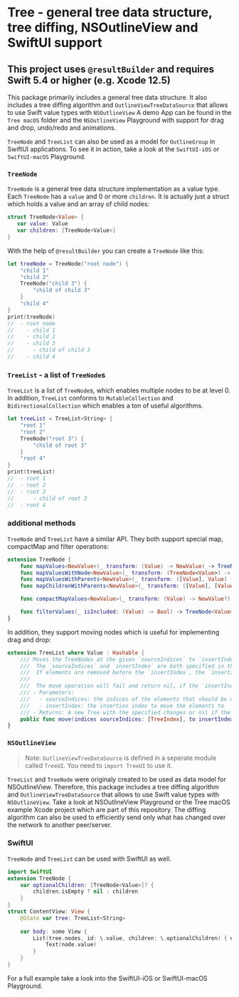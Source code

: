 # Tree - general tree data structure, tree diffing, NSOutlineView and SwiftUI support
## This project uses `@resultBuilder` and requires Swift 5.4 or higher (e.g. Xcode 12.5)
This package primarily includes a general tree data structure. 
It also includes a tree diffing algorithm and `OutlineViewTreeDataSource` that allows to use Swift value types with `NSOutlineView` 
A demo App can be found in the `Tree macOS` folder and the `NSOutlineView` Playground with support for drag and drop, undo/redo and animations.

`TreeNode` and `TreeList` can also be used as a model for `OutlineGroup` in SwiftUI applications. To see it in action, take a look at the `SwiftUI-iOS` or `SwiftUI-macOS` Playground. 

### `TreeNode`
 `TreeNode` is a general tree data structure implementation as a value type.
 Each `TreeNode` has a `value` and 0 or more `children`. It is actually just a struct which holds a value and an array of child nodes:
 
 ```swift
 struct TreeNode<Value> {
 	var value: Value
 	var children: [TreeNode<Value>]
 }
 ```
 With the help of `@resultBuilder` you can create a `TreeNode` like this:

```swift
let treeNode = TreeNode("root node") {
    "child 1"
    "child 2"
    TreeNode("child 3") {
        "child of child 3"
    }
    "child 4"
}
print(treeNode)
//  - root node
//    - child 1
//    - child 2
//    - child 3
//      - child of child 3
//    - child 4
```
### `TreeList` - a list of `TreeNode`s
 `TreeList` is a list of `TreeNode`s, which enables multiple nodes to be at level 0.
  In addition, `TreeList` conforms to `MutableCollection` and `BidirectionalCollection` which enables a ton of useful algorithms.

```swift
let treeList = TreeList<String> {
    "root 1"
    "root 2"
    TreeNode("root 3") {
        "child of root 3"
    }
    "root 4"
}
print(treeList)
//  - root 1
//  - root 2
//  - root 3
//      - child of root 3
//  - root 4
```
### additional methods
 `TreeNode` and `TreeList` have a similar API.
 They both support special map, compactMap and filter operations:
 
 ```swift
 extension TreeNode {
     func mapValues<NewValue>(_ transform: (Value) -> NewValue) -> TreeNode<NewValue>
     func mapValuesWithNode<NewValue>(_ transform: (TreeNode<Value>) -> NewValue) -> TreeNode<NewValue>
     func mapValuesWithParents<NewValue>(_ transform: ([Value], Value) -> NewValue) -> TreeNode<NewValue>
     func mapChildrenWithParents<NewValue>(_ transform: ([Value], [Value]) -> NewValue) -> [NewValue]
 
     func compactMapValues<NewValue>(_ transform: (Value) -> NewValue?) -> TreeNode<NewValue>?
 
     func filterValues(_ isIncluded: (Value) -> Bool) -> TreeNode<Value>
 }
 ```
 
 In addition, they support moving nodes which is useful for implementing drag and drop:
 
 ```swift
 extension TreeList where Value : Hashable {
     /// Moves the TreeNodes at the given `sourceIndices` to `insertIndex`.
     ///  The `sourceIndices` and `insertIndex` are both specified in the before state of the tree.
     ///  If elements are removed before the `insertIndex`, the `insertIndex` will be adjusted.
     ///
     ///  The move operation will fail and return nil, if the `insertIndex` is a child of one of the moved TreeNodes.
     /// - Parameters:
     ///   - sourceIndices: the indices of the elements that should be moved
     ///   - insertIndex: the insertion index to move the elements to
     /// - Returns: A new Tree with the specified changes or nil if the the move was not possible
     public func move(indices sourceIndices: [TreeIndex], to insertIndex: TreeIndex) -> TreeList<Value>?
 }
 ```

### `NSOutlineView`
> Note: `OutlineViewTreeDataSource` is defined in a seperate module called `TreeUI`. You need to `import TreeUI` to use it.

 `TreeList` and `TreeNode` were originaly created to be used as data model for NSOutlineView. Therefore, this package includes a tree diffing algorithm and `OutlineViewTreeDataSource` that allows to use Swift value types with `NSOutlineView`. Take a look at NSOutlineView Playground or the Tree macOS example Xcode project which are part of this repository.
 The diffing algorithm can also be used to efficiently send only what has changed over the network to another peer/server.
 

### SwiftUI
 `TreeNode` and `TreeList` can be used with SwiftUI as well.

```swift
import SwiftUI
extension TreeNode {
    var optionalChildren: [TreeNode<Value>]? {
        children.isEmpty ? nil : children
    }
}
struct ContentView: View {
    @State var tree: TreeList<String>
    
    var body: some View {
        List(tree.nodes, id: \.value, children: \.optionalChildren) { node in
            Text(node.value)
        }
    }
}
```
For a full example take a look into the SwiftUI-iOS or SwiftUI-macOS Playground.
